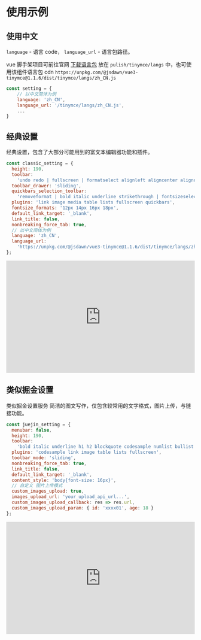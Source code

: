 # 使用示例

## 使用中文

`language` - 语言 code， `language_url` - 语言包路径。

vue 脚手架项目可前往官网 [下载语言包](https://www.tiny.cloud/get-tiny/language-packages/) 放在 `pulish/tinymce/langs` 中，也可使用该组件语言包 cdn `https://unpkg.com/@jsdawn/vue3-tinymce@1.1.6/dist/tinymce/langs/zh_CN.js`

```js
const setting = {
    // 以中文简体为例
    language: 'zh_CN',
    language_url: '/tinymce/langs/zh_CN.js',
    ...
}
```

## 经典设置

经典设置，包含了大部分可能用到的富文本编辑器功能和插件。

```js
const classic_setting = {
  height: 190,
  toolbar:
    'undo redo | fullscreen | formatselect alignleft aligncenter alignright alignjustify | link unlink | numlist bullist | image media table | fontsizeselect forecolor backcolor | bold italic underline strikethrough | indent outdent | superscript subscript | removeformat |',
  toolbar_drawer: 'sliding',
  quickbars_selection_toolbar:
    'removeformat | bold italic underline strikethrough | fontsizeselect forecolor backcolor',
  plugins: 'link image media table lists fullscreen quickbars',
  fontsize_formats: '12px 14px 16px 18px',
  default_link_target: '_blank',
  link_title: false,
  nonbreaking_force_tab: true,
  // 以中文简体为例
  language: 'zh_CN',
  language_url:
    'https://unpkg.com/@jsdawn/vue3-tinymce@1.1.6/dist/tinymce/langs/zh_CN.js'
};
```

<iframe height="300" style="width: 100%;" scrolling="no" title="vue3-tinymce-classic" src="https://codepen.io/jsdawn/embed/BaZmXYO?default-tab=result" frameborder="no" loading="lazy" allowtransparency="true" allowfullscreen="true">
  See the Pen <a href="https://codepen.io/jsdawn/pen/BaZmXYO">
  vue3-tinymce-classic</a> by 青山依旧 (<a href="https://codepen.io/jsdawn">@jsdawn</a>)
  on <a href="https://codepen.io">CodePen</a>.
</iframe>

## 类似掘金设置

类似掘金设置服务 简洁的图文写作，仅包含较常用的文字格式，图片上传，与链接功能。

```js
const juejin_setting = {
  menubar: false,
  height: 190,
  toolbar:
    'bold italic underline h1 h2 blockquote codesample numlist bullist link image | removeformat fullscreen',
  plugins: 'codesample link image table lists fullscreen',
  toolbar_mode: 'sliding',
  nonbreaking_force_tab: true,
  link_title: false,
  default_link_target: '_blank',
  content_style: 'body{font-size: 16px}',
  // 自定义 图片上传模式
  custom_images_upload: true,
  images_upload_url: 'your_upload_api_url...',
  custom_images_upload_callback: res => res.url,
  custom_images_upload_param: { id: 'xxxx01', age: 18 }
};
```

<iframe height="300" style="width: 100%;" scrolling="no" title="vue3-tinymce-classic" src="https://codepen.io/jsdawn/embed/gORoYRy?default-tab=result" frameborder="no" loading="lazy" allowtransparency="true" allowfullscreen="true">
  See the Pen <a href="https://codepen.io/jsdawn/pen/gORoYRy">
  vue3-tinymce-classic</a> by 青山依旧 (<a href="https://codepen.io/jsdawn">@jsdawn</a>)
  on <a href="https://codepen.io">CodePen</a>.
</iframe>
